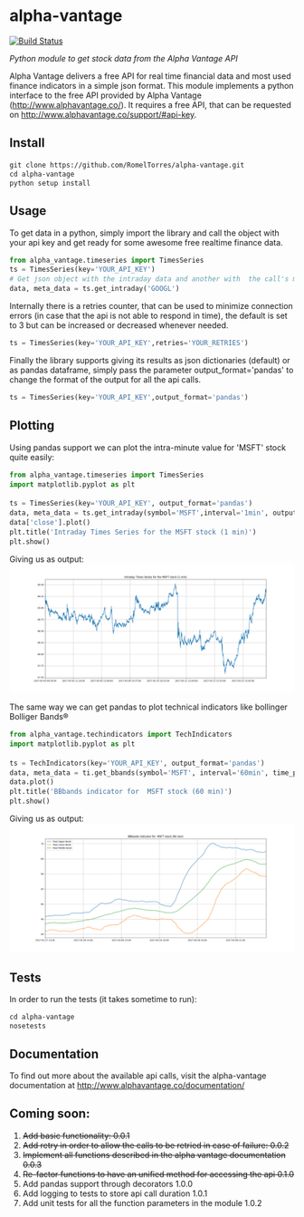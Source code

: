 # alpha-vantage

[![Build Status](https://travis-ci.org/RomelTorres/alpha-vantage.png?branch=master)](https://travis-ci.org/RomelTorres/alpha-vantage)

*Python module to get stock data from the Alpha Vantage API*

Alpha Vantage delivers a free API for real time financial data and most used finance indicators in a simple json format. This module implements a python interface to the free API provided by Alpha
Vantage (http://www.alphavantage.co/). It requires a free API, that can be requested on http://www.alphavantage.co/support/#api-key.

## Install
```shell
git clone https://github.com/RomelTorres/alpha-vantage.git
cd alpha-vantage
python setup install
```

## Usage
To get data in a python, simply import the library and call the object with your api key and get ready for some awesome free realtime finance data.
```python
from alpha_vantage.timeseries import TimesSeries
ts = TimesSeries(key='YOUR_API_KEY')
# Get json object with the intraday data and another with  the call's metadata
data, meta_data = ts.get_intraday('GOOGL')
```
Internally there is a retries counter, that can be used to minimize connection errors (in case that the api is not able to respond in time), the default is set to
3 but can be increased or decreased whenever needed.
```python
ts = TimesSeries(key='YOUR_API_KEY',retries='YOUR_RETRIES')
```
Finally the library supports giving its results as json dictionaries (default) or as pandas dataframe, simply pass the parameter output_format='pandas' to change
the format of the output for all the api calls.
```python
ts = TimesSeries(key='YOUR_API_KEY',output_format='pandas')
```

## Plotting
Using pandas support we can plot the intra-minute value for 'MSFT' stock quite easily:

```python
from alpha_vantage.timeseries import TimesSeries
import matplotlib.pyplot as plt

ts = TimesSeries(key='YOUR_API_KEY', output_format='pandas')
data, meta_data = ts.get_intraday(symbol='MSFT',interval='1min', outputsize='full')
data['close'].plot()
plt.title('Intraday Times Series for the MSFT stock (1 min)')
plt.show()
```
Giving us as output:
![alt text](images/docs_ts_msft_example.png?raw=True "MSFT minute value plot example")

The same way we can get pandas to plot technical indicators like
bollinger Bolliger Bands®

```python
from alpha_vantage.techindicators import TechIndicators
import matplotlib.pyplot as plt

ts = TechIndicators(key='YOUR_API_KEY', output_format='pandas')
data, meta_data = ti.get_bbands(symbol='MSFT', interval='60min', time_period=60)
data.plot()
plt.title('BBbands indicator for  MSFT stock (60 min)')
plt.show()
```
Giving us as output:
![alt text](images/docs_ti_msft_example.png?raw=True "MSFT minute value plot example")

## Tests

In order to run the tests  (it takes sometime to run):
```shell
cd alpha-vantage
nosetests
```

## Documentation
To find out more about the available api calls, visit the alpha-vantage documentation at
http://www.alphavantage.co/documentation/

## Coming soon:
1. ~~Add basic functionality: 0.0.1~~
2. ~~Add retry in order to allow the calls to be retried in case of failure: 0.0.2~~
3. ~~Implement all functions described in the alpha vantage documentation 0.0.3~~
4. ~~Re-factor functions to have an unified method for accessing the api 0.1.0~~
5. Add pandas support through decorators 1.0.0
6. Add logging to tests to store api call duration 1.0.1
7. Add unit tests for all the function parameters in the module 1.0.2
